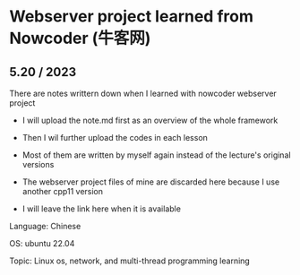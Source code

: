 # Webserver project learned from Nowcoder (牛客网)

## 5.20 / 2023
There are notes writtern down when I learned with nowcoder webserver project

* I will upload the note.md first as an overview of the whole framework
* Then I wil further upload the codes in each lesson 
* Most of them are written by myself again instead of the lecture's original versions

* The webserver project files of mine are discarded here because I use another cpp11 version
* I will leave the link here when it is available

Language: Chinese

OS: ubuntu 22.04

Topic: Linux os, network, and multi-thread programming learning
